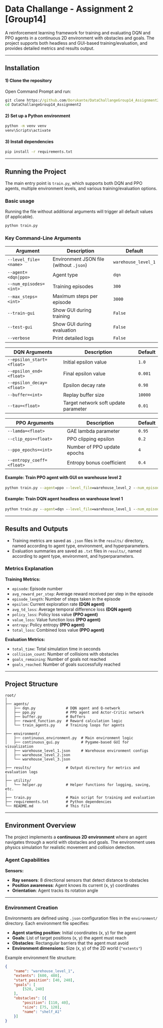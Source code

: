 # Data Challange - Assignment 2 [Group14]

A reinforcement learning framework for training and evaluating DQN and PPO agents in a continuous 2D environment with obstacles and goals. The project supports both headless and GUI-based training/evaluation, and provides detailed metrics and results output.

---

## Installation

#### 1) Clone the repository

Open Command Prompt and run:

```cmd
git clone https://github.com/Dorukante/DataChallangeGroup14_Assignment2
cd DataChallangeGroup14_Assignment2
```

#### 2) Set up a Python environment

```cmd
python -m venv venv
venv\Scripts\activate
```

#### 3) Install dependencies

```cmd
pip install -r requirements.txt
```

---

## Running the Project

The main entry point is `train.py`, which supports both DQN and PPO agents, multiple environment levels, and various training/evaluation options.

### Basic usage
Running the file without additional arguments will trigger all default values (if applicable).
```cmd
python train.py
```

### Key Command-Line Arguments

| Argument | Description | Default |
|----------|-------------|---------|
| `--level_file=<name>` | Environment JSON file (without `.json`) | `warehouse_level_1` |
| `--agent=<dqn\|ppo>` | Agent type | `dqn` |
| `--num_episodes=<int>` | Training episodes | `300` |
| `--max_steps=<int>` | Maximum steps per episode | `3000` |
| `--train-gui` | Show GUI during training | `False` |
| `--test-gui` | Show GUI during evaluation | `False` |
| `--verbose` | Print detailed logs | `False` |

| DQN Arguments | Description | Default |
|----------|-------------|---------|
| `--epsilon_start=<float>` | Initial epsilon value | `1.0` |
| `--epsilon_end=<float>` | Final epsilon value | `0.001` |
| `--epsilon_decay=<float>` | Epsilon decay rate | `0.98` |
| `--buffer=<int>` | Replay buffer size | `10000` |
| `--tau=<float>` | Target network soft update parameter | `0.01` |

| PPO Arguments | Description | Default |
|----------|-------------|---------|
| `--lamda=<float>` | GAE lambda parameter | `0.95` |
| `--clip_eps=<float>` | PPO clipping epsilon | `0.2` |
| `--ppo_epochs=<int>` | Number of PPO update epochs | `4` |
| `--entropy_coeff=<float>` | Entropy bonus coefficient | `0.4` |

#### Example: Train PPO agent with GUI on warehouse level 2

```cmd
python train.py --agent=ppo --level_file=warehouse_level_2 --num_episodes=500 --train-gui
```

#### Example: Train DQN agent headless on warehouse level 1

```cmd
python train.py --agent=dqn --level_file=warehouse_level_1 --num_episodes=200
```

---

## Results and Outputs

- Training metrics are saved as `.json` files in the `results/` directory, named according to agent type, environment, and hyperparameters.
- Evaluation summaries are saved as `.txt` files in `results/`, named according to agent type, environment, and hyperparameters.

### Metrics Explanation

**Training Metrics:**
- `episode`: Episode number
- `avg_reward_per_step`: Average reward received per step in the episode
- `episode_length`: Number of steps taken in the episode
- `epsilon`: Current exploration rate **(DQN agent)**
- `avg_td_loss`: Average temporal difference loss **(DQN agent)**
- `policy_loss`: Policy loss value **(PPO agent)**
- `value_loss`: Value function loss **(PPO agent)**
- `entropy`: Policy entropy **(PPO agent)**
- `total_loss`: Combined loss value **(PPO agent)**

**Evaluation Metrics:**
- `total_time`: Total simulation time in seconds
- `collision_count`: Number of collisions with obstacles
- `goals_remaining`: Number of goals not reached
- `goals_reached`: Number of goals successfully reached

---
## Project Structure

```
root/
│
├── agents/
│   ├── dqn.py              # DQN agent and Q-network
│   ├── ppo.py              # PPO agent and Actor-Critic network
│   ├── buffer.py           # Buffers
│   ├── reward_function.py  # Reward calculation logic
│   └── train_agents.py     # Training loops for agents
│
├── environment/
│   ├── continuous_environment.py  # Main environment logic
│   ├── continuous_gui.py          # Pygame-based GUI for visualization
│   ├── warehouse_level_1.json     # Warehouse environment configs
│   ├── warehouse_level_2.json
│   └── warehouse_level_3.json
│
├── results/                # Output directory for metrics and evaluation logs
│
├── utility/
│   └── helper.py           # Helper functions for logging, saving, etc.
│
├── train.py                # Main script for training and evaluation
├── requirements.txt        # Python dependencies
└── README.md               # This file
```

---
## Environment Overview

The project implements a **continuous 2D environment** where an agent navigates through a world with obstacles and goals. The environment uses physics simulation for realistic movement and collision detection.

### Agent Capabilities

**Sensors:**
- **Ray sensors**: 8 directional sensors that detect distance to obstacles
- **Position awareness**: Agent knows its current (x, y) coordinates
- **Orientation**: Agent tracks its rotation angle

---

### Environment Creation

Environments are defined using `.json` configuration files in the `environment/` directory. Each environment file specifies:

- **Agent starting position**: Initial coordinates (x, y) for the agent
- **Goals**: List of target positions (x, y) the agent must reach
- **Obstacles**: Rectangular barriers that the agent must avoid
- **Environment dimensions**: Size (x, y) of the 2D world (`"extents"`)

Example environment file structure:
```json
{
    "name": "warehouse_level_1",
    "extents": [600, 480],
    "start_position": [40, 240],
    "goals": [
        [520, 240]
    ],
    "obstacles": [{
        "position": [110, 40],
        "size": [75, 120],
        "name": "shelf_A1"
    }]
}
```
